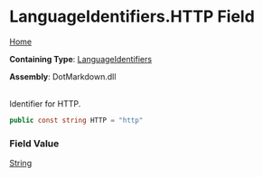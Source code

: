 # LanguageIdentifiers\.HTTP Field

[Home](../../../README.md)

**Containing Type**: [LanguageIdentifiers](../README.md)

**Assembly**: DotMarkdown\.dll

\
Identifier for HTTP\.

```csharp
public const string HTTP = "http"
```

### Field Value

[String](https://docs.microsoft.com/en-us/dotnet/api/system.string)

